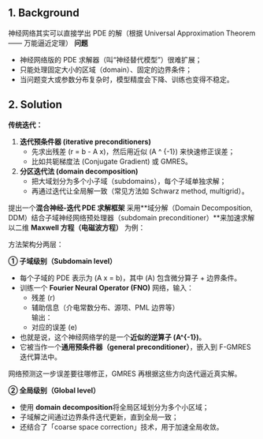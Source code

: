 ## 1. Background
神经网络其实可以直接学出 PDE 的解（根据 Universal Approximation Theorem —— 万能逼近定理）
**问题**
* 神经网络版的 PDE 求解器（叫“神经替代模型”）很难扩展；
* 只能处理固定大小的区域（domain）、固定的边界条件；
* 当问题变大或参数分布复杂时，模型精度会下降、训练也变得不稳定。

## 2. Solution

**传统迭代：**
1. **迭代预条件器 (iterative preconditioners)**  
   * 先求出残差 (r = b - A x)，然后用近似 (A ^ {-1}) 来快速修正误差；  
   * 比如共轭梯度法 (Conjugate Gradient) 或 GMRES。
2. **分区迭代法 (domain decomposition)**  
   * 把大域划分为多个小子域（subdomains），每个子域单独求解；  
   * 再通过迭代让全局解一致（常见方法如 Schwarz method, multigrid）。

提出一个**混合神经-迭代 PDE 求解框架**
采用**域分解（Domain Decomposition, DDM）结合子域神经网络预处理器（subdomain preconditioner）**来加速求解
以二维 **Maxwell 方程（电磁波方程）** 为例：

方法架构分两层：

**① 子域级别（Subdomain level）**

* 每个子域的 PDE 表示为 (A x = b)，其中 (A) 包含微分算子 + 边界条件。
* 训练一个 **Fourier Neural Operator (FNO)** 网络，输入：
  * 残差 (r)
  * 辅助信息（介电常数分布、源项、PML 边界等）  
    输出：
  * 对应的误差 (e)
* 也就是说，这个神经网络学的是一个**近似的逆算子 (A^{-1})**。
* 它被当作一个**通用预条件器（general preconditioner）**，嵌入到 F-GMRES 迭代算法中。

网络预测这一步误差要往哪修正，GMRES 再根据这些方向迭代逼近真实解。

**② 全局级别（Global level）**

* 使用 **domain decomposition**将全局区域划分为多个小区域；
* 子域解之间通过边界条件迭代更新，直到全局一致；
* 还结合了「coarse space correction」技术，用于加速全局收敛。


